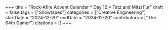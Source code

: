 +++
title = "Rock-Afire Advent Calendar * Day 12 * Fatz and Mitzi Fur"
draft = false
tags = ["Showtapes"]
categories = ["Creative Engineering"]
startDate = "2024-12-20"
endDate = "2024-12-20"
contributors = ["The 64th Gamer"]
citations = []
+++

